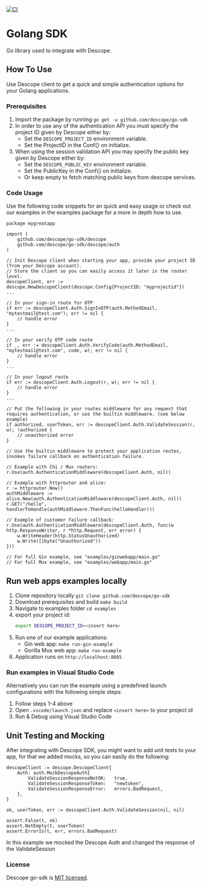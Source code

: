 [![CI](https://github.com/descope/go-sdk/actions/workflows/ci.yml/badge.svg)](https://github.com/descope/go-sdk/actions/workflows/ci.yml)

# Golang SDK

Go library used to integrate with Descope.

## How To Use

Use Descope client to get a quick and simple authentication options for your Golang applications.

### Prerequisites

1. Import the package by running `go get -u github.com/descope/go-sdk`
1. In order to use any of the authentication API you must specify the project ID given by Descope either by:
   - Set the `DESCOPE_PROJECT_ID` environment variable.
   - Set the ProjectID in the Conf{} on initialize.
1. When using the session validation API you may specify the public key given by Descope either by:
   - Set the `DESCOPE_PUBLIC_KEY` environment variable.
   - Set the PublicKey in the Conf{} on initialize.
   - Or keep empty to fetch matching public keys from descope services.

### Code Usage

Use the following code snippets for an quick and easy usage or check out our examples in the examples package for a more in depth how to use.

```golang
package mygreatapp

import (
    github.com/descope/go-sdk/descope
    github.com/descope/go-sdk/descope/auth
)

// Init Descope client when starting your app, provide your project ID (from your Descope account).
// Store the client so you can easily access it later in the router level.
descopeClient, err := descope.NewDescopeClient(descope.Config{ProjectID: "myprojectid"})
...

// In your sign-in route for OTP
if err := descopeClient.Auth.SignInOTP(auth.MethodEmail, "mytestmail@test.com"); err != nil {
    // handle error
}
...

// In your verify OTP code route
if _, err := descopeClient.Auth.VerifyCode(auth.MethodEmail, "mytestmail@test.com", code, w); err != nil {
    // handle error
}
...

// In your logout route
if err := descopeClient.Auth.Logout(r, w); err != nil {
    // handle error
}
...

// Put the following in your routes middleware for any request that requires authentication, or use the builtin middleware. (see below example)
if authorized, userToken, err := descopeClient.Auth.ValidateSession(r, w); !authorized {
    // unauthorized error
}

// Use the builtin middleware to protect your application routes, invokes failure callback on authentication failure.

// Example with Chi / Mux routers:
r.Use(auth.AuthenticationMiddleware(descopeClient.Auth, nil))

// Example with httprouter and alice:
r := httprouter.New()
authMiddleware := alice.New(auth.AuthenticationMiddleware(descopeClient.Auth, nil))
r.GET("/hello", handlerToHandle(authMiddleware.ThenFunc(helloHandler)))

// Example of customer failure callback:
r.Use(auth.AuthenticationMiddleware(descopeClient.Auth, func(w http.ResponseWriter, r *http.Request, err error) {
    w.WriteHeader(http.StatusUnauthorized)
	w.Write([]byte("Unauthorized"))
}))

// For full Gin example, see "examples/ginwebapp/main.go"
// For full Mux example, see "examples/webapp/main.go"
```

## Run web apps examples locally

1. Clone repository locally `git clone github.com/descope/go-sdk`
1. Download prerequisites and build `make build`
1. Navigate to examples folder `cd examples`
1. export your project id:
    ```bash
    export DESCOPE_PROJECT_ID=<insert here>
    ```
1. Run one of our example applications:
    - Gin web app: `make run-gin-example`
    - Gorilla Mux web app: `make run-example`
1. Application runs on `http://localhost:8085`

### Run examples in Visual Studio Code
Alternatively you can run the example using a predefined launch configurations with the following simple steps:
1. Follow steps 1-4 above
1. Open `.vscode/launch.json` and replace `<insert here>` to your project id
1. Run & Debug using Visual Studio Code

## Unit Testing and Mocking
After integrating with Descope SDK, you might want to add unit tests to your app, for that we added mocks, so you can easily do the following:
```golang
descopeClient := descope.DescopeClient{
	Auth: auth.MockDescopeAuth{
		ValidateSessionResponseNotOK:   true,
		ValidateSessionResponseToken:   "newtoken",
		ValidateSessionResponseError:   errors.BadRequest,
	},
}

ok, userToken, err := descopeClient.Auth.ValidateSession(nil, nil)

assert.False(t, ok)
assert.NotEmpty(t, userToken)
assert.ErrorIs(t, err, errors.BadRequest)
``` 
In this example we mocked the Descope Auth and changed the response of the ValidateSession

### License

Descope go-sdk is [MIT licensed](./LICENSE).
